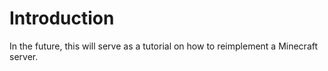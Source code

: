 # Introduction
In the future, this will serve as a tutorial on how to reimplement a Minecraft server.